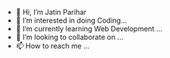 - 👋 Hi, I’m Jatin Parihar
- 👀 I’m interested in doing Coding...
- 🌱 I’m currently learning Web Development ...
- 💞️ I’m looking to collaborate on ...
- 📫 How to reach me ...

<!---
Aditya00lakhera/Aditya00lakhera is a ✨ special ✨ repository because its `README.md` (this file) appears on your GitHub profile.
You can click the Preview link to take a look at your changes.
--->
